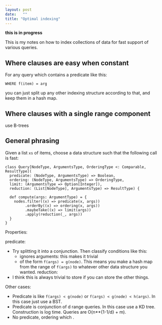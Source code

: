 ```yaml
---
layout: post
date:   ""
title: "Optimal indexing"
---
```


**this is in progress**

This is my notes on how to index collections of data for fast support of various queries.

## Where clauses are easy when constant

For any query which contains a predicate like this:

`WHERE f(item) = arg`

you can just split up any other indexing structure according to that, and keep them in a hash map.

## Where clauses with a single range component

use B-trees




## General phrasing

Given a list `xs` of items, choose a data structure such that the following call is fast:

    class Query[NodeType, ArgumentsType, OrderingType <: Comparable, ResultType](
      predicate: (NodeType, ArgumentsType) => Boolean,
      ordering: (NodeType, ArgumentsType) => OrderingType,
      limit: (ArgumentsType => Option[Integer]),
      reduction: (List[NodeType], ArgumentsType) => ResultType) {

      def compute(args: ArgumentType) = {
        nodes.filter((x) => predicate(x, args))
             .orderBy((x) => ordering(x, args))
             .maybeTake((x) => limit(args))
             .apply(reduction(_, args))
      }
    }

Properties:

predicate:
  - Try splitting it into a conjunction. Then classify conditions like this:
    - ignores arguments: this makes it trivial
    - of the form `f(args) = g(node)`. This means you make a hash map from the range of `f(args)` to
      whatever other data structure you wanted.
reduction:
  - I think this is always trivial to store if you can store the other things.

Other cases:

- Predicate is like `f(args) < g(node)` or `f(args) < g(node) < h(args)`. In this case just use a BST.
- Predicate is conjunction of d range queries. In this case use a KD tree. Construction is log time. Queries are O(n**{1-1/d} + m).
- No predicate, ordering which .

